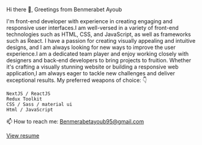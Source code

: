 Hi there 👋, Greetings from Benmerabet Ayoub

I'm front-end developer with experience in creating engaging and responsive user interfaces.I am well-versed in a variety of front-end technologies such as HTML, CSS, and JavaScript, as well as frameworks such as React. I have a passion for creating visually appealing and intuitive designs, and I am always looking for new ways to improve the user experience.I am a dedicated team player and enjoy working closely with designers and back-end developers to bring projects to fruition. Whether it's crafting a visually stunning website or building a responsive web application,I am always eager to tackle new challenges and deliver exceptional results.
My preferred weapons of choice: 👇
 
    NextJS / ReactJS
    Redux Toolkit
    CSS / Sass / material ui
    Html / JavaScript 




📫 How to reach me:   Benmerabetayoub95@gmail.com

[View resume](https://drive.google.com/file/d/1ke_dCWW5cRHBStMzVmmWgIGLWYI3cxfQ/view?usp=sharing)

